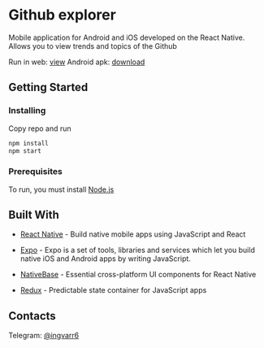 
# Github explorer
 
Mobile application for Android and iOS developed on the React Native. Allows you to view trends and topics of the Github

Run in web: [view](https://expo.io/appetize-simulator?url=https://expo.io/@ingvarr6/Github-explorer)
Android apk: [download](https://exp-shell-app-assets.s3-us-west-1.amazonaws.com/android%2F%40ingvarr6%2FGithub-explorer-7c0871da-79fe-11e8-a1f5-0a580a780745-signed.apk)

## Getting Started

### Installing
Copy repo and run
```bash
npm install
npm start
```



### Prerequisites
 
To run, you must install [Node.js](https://nodejs.org/en/)


## Built With

  

*  [React Native](https://facebook.github.io/react-native/) - Build native mobile apps using JavaScript and React

*  [Expo](https://expo.io) - Expo is a set of tools, libraries and services which let you build native iOS and Android apps by writing JavaScript.

*  [NativeBase](https://nativebase.io/) - Essential cross-platform UI components for React Native
*  [Redux](https://redux.js.org) - Predictable state container for JavaScript apps


## Contacts

Telegram: [@ingvarr6](https://t.me/ingvarr6)

